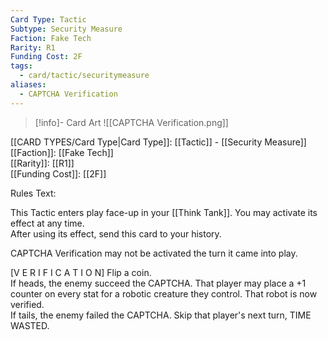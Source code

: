 ```yaml
---
Card Type: Tactic
Subtype: Security Measure
Faction: Fake Tech
Rarity: R1
Funding Cost: 2F
tags:
  - card/tactic/securitymeasure
aliases:
  - CAPTCHA Verification
---
```

> [!info]- Card Art
> ![[CAPTCHA Verification.png]]

[[CARD TYPES/Card Type|Card Type]]: [[Tactic]] - [[Security Measure]]  
[[Faction]]: [[Fake Tech]]  
[[Rarity]]: [[R1]]  
[[Funding Cost]]: [[2F]]  

Rules Text:  

This Tactic enters play face-up in your [[Think Tank]]. You may activate its effect at any time.  
After using its effect, send this card to your history.  

CAPTCHA Verification may not be activated the turn it came into play.  

[V E R I F I C A T I O N] Flip a coin.  
If heads, the enemy succeed the CAPTCHA. That player may place a +1 counter on every stat for a robotic creature they control. That robot is now verified.  
If tails, the enemy failed the CAPTCHA. Skip that player's next turn, TIME WASTED.   